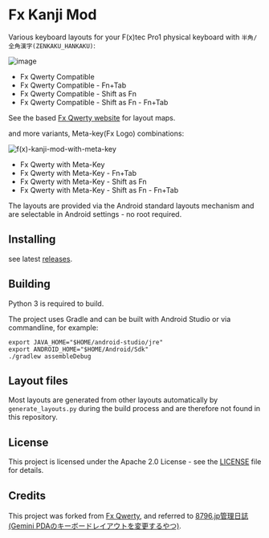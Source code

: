 # Fx Kanji Mod

Various keyboard layouts for your F(x)tec Pro1 physical keyboard with `半角/全角漢字(ZENKAKU_HANKAKU)`:

![image](https://user-images.githubusercontent.com/8068831/87861172-adf81380-c97e-11ea-91d9-b6f35bb55680.png)

- Fx Qwerty Compatible
- Fx Qwerty Compatible - Fn+Tab
- Fx Qwerty Compatible - Shift as Fn
- Fx Qwerty Compatible - Shift as Fn - Fn+Tab

See the based [Fx Qwerty website](https://slions.net/resources/fx-qwerty.7/) for layout maps.

and more variants, Meta-key(Fx Logo) combinations:

![f(x)-kanji-mod-with-meta-key](https://user-images.githubusercontent.com/8068831/87876042-2fe44d00-ca10-11ea-8d2d-895f94ec7f3b.png)

- Fx Qwerty with Meta-Key
- Fx Qwerty with Meta-Key - Fn+Tab
- Fx Qwerty with Meta-Key - Shift as Fn
- Fx Qwerty with Meta-Key - Shift as Fn - Fn+Tab

The layouts are provided via the Android standard layouts mechanism and are selectable in Android settings - no root required.

## Installing

see latest [releases](https://github.com/epser/hwkbd_kanji/releases).

## Building

Python 3 is required to build.

The project uses Gradle and can be built with Android Studio or via commandline, for example:

```
export JAVA_HOME="$HOME/android-studio/jre"
export ANDROID_HOME="$HOME/Android/Sdk"
./gradlew assembleDebug
```

## Layout files

Most layouts are generated from other layouts automatically by `generate_layouts.py`
during the build process and are therefore not found in this repository.

## License

This project is licensed under the Apache 2.0 License - see the [LICENSE](LICENSE) file for details.

## Credits

This project was forked from [Fx Qwerty](https://github.com/Slion/hwkbd), and referred to [8796.jp管理日誌(Gemini PDAのキーボードレイアウトを変更するやつ)](https://blog.8796.jp/8796kanri/2018/06/gemini-pda%E7%94%A8user-installable-keymaps%E3%81%AE%E3%81%BE%E3%81%A8%E3%82%81.html).
